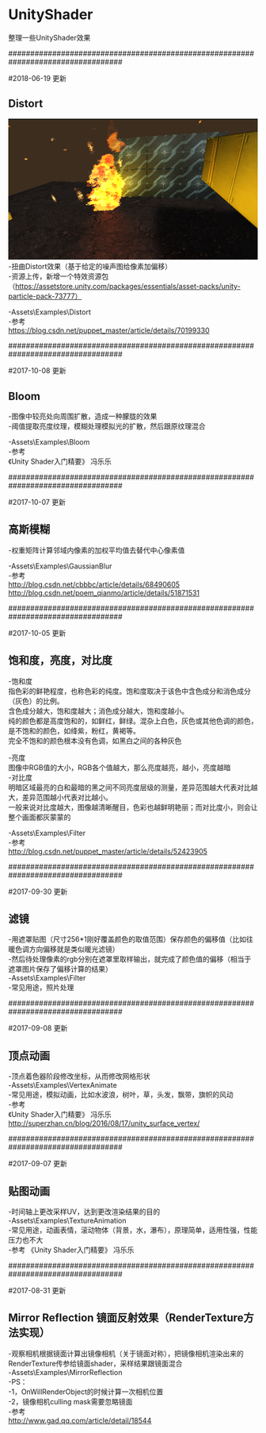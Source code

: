 ﻿# UnityShader
整理一些UnityShader效果  

##################################################################################    

#2018-06-19 更新   
## Distort    
![基于噪声图的扭曲效果](https://github.com/saliulaoda/UnityShader/blob/master/Assets/Examples/Distort/DistortEffectScreenshot.png)        
-扭曲Distort效果（基于给定的噪声图给像素加偏移）    
-资源上传，新增一个特效资源包（https://assetstore.unity.com/packages/essentials/asset-packs/unity-particle-pack-73777）    
    
-Assets\Examples\Distort    
-参考    
https://blog.csdn.net/puppet_master/article/details/70199330    


##################################################################################    

#2017-10-08 更新   
## Bloom    
-图像中较亮处向周围扩散，造成一种朦胧的效果    
-阈值提取亮度纹理，模糊处理模拟光的扩散，然后跟原纹理混合    
    
-Assets\Examples\Bloom    
-参考    
《Unity Shader入门精要》 冯乐乐    

##################################################################################    

#2017-10-07 更新   
## 高斯模糊    
-权重矩阵计算邻域内像素的加权平均值去替代中心像素值    
    
-Assets\Examples\GaussianBlur    
-参考    
http://blog.csdn.net/cbbbc/article/details/68490605   
http://blog.csdn.net/poem_qianmo/article/details/51871531   

##################################################################################    

#2017-10-05 更新   
## 饱和度，亮度，对比度    
-饱和度    
指色彩的鲜艳程度，也称色彩的纯度。饱和度取决于该色中含色成分和消色成分（灰色）的比例。    
含色成分越大，饱和度越大；消色成分越大，饱和度越小。    
纯的颜色都是高度饱和的，如鲜红，鲜绿。混杂上白色，灰色或其他色调的颜色，是不饱和的颜色，如绛紫，粉红，黄褐等。    
完全不饱和的颜色根本没有色调，如黑白之间的各种灰色    
    
-亮度    
图像中RGB值的大小，RGB各个值越大，那么亮度越亮，越小，亮度越暗    
-对比度    
明暗区域最亮的白和最暗的黑之间不同亮度层级的测量，差异范围越大代表对比越大，差异范围越小代表对比越小。    
一般来说对比度越大，图像越清晰醒目，色彩也越鲜明艳丽；而对比度小，则会让整个画面都灰蒙蒙的    
    
-Assets\Examples\Filter    
-参考    
http://blog.csdn.net/puppet_master/article/details/52423905   

##################################################################################    

#2017-09-30 更新   
## 滤镜    
-用遮罩贴图（尺寸256*1刚好覆盖颜色的取值范围）保存颜色的偏移值（比如往暖色调方向偏移就是类似暖光滤镜）    
-然后待处理像素的rgb分别在遮罩里取样输出，就完成了颜色值的偏移（相当于遮罩图片保存了偏移计算的结果）    
-Assets\Examples\Filter    
-常见用途，照片处理    

##################################################################################    

#2017-09-08 更新   
## 顶点动画    
-顶点着色器阶段修改坐标，从而修改网格形状    
-Assets\Examples\VertexAnimate    
-常见用途，模拟动画，比如水波浪，树叶，草，头发，飘带，旗帜的风动    
-参考    
《Unity Shader入门精要》 冯乐乐    
 http://superzhan.cn/blog/2016/08/17/unity_surface_vertex/    

##################################################################################    

#2017-09-07 更新   
## 贴图动画    
-时间轴上更改采样UV，达到更改渲染结果的目的    
-Assets\Examples\TextureAnimation    
-常见用途，动画表情，滚动物体（背景，水，瀑布），原理简单，适用性强，性能压力也不大    
-参考
《Unity Shader入门精要》 冯乐乐    

##################################################################################    

#2017-08-31 更新   
## Mirror Reflection 镜面反射效果（RenderTexture方法实现）    
-观察相机根据镜面计算出镜像相机（关于镜面对称），把镜像相机渲染出来的RenderTexture传参给镜面shader，采样结果跟镜面混合    
-Assets\Examples\MirrorReflection    
-PS：    
	-1，OnWillRenderObject的时候计算一次相机位置    
	-2，镜像相机culling mask需要忽略镜面          
-参考    
http://www.gad.qq.com/article/detail/18544    